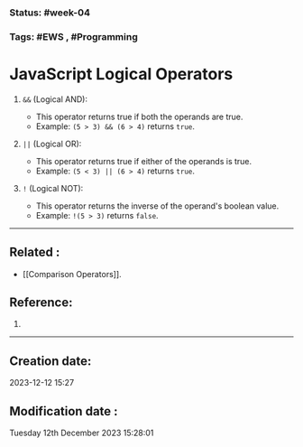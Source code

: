 
### Status: #week-04

### Tags: #EWS  , #Programming 


# JavaScript Logical Operators

1. `&&` (Logical AND): 
   - This operator returns true if both the operands are true.
   - Example: `(5 > 3) && (6 > 4)` returns `true`.

2. `||` (Logical OR): 
   - This operator returns true if either of the operands is true.
   - Example: `(5 < 3) || (6 > 4)` returns `true`.

3. `!` (Logical NOT): 
   - This operator returns the inverse of the operand's boolean value.
   - Example: `!(5 > 3)` returns `false`.


______________________________________________________________________


## Related : 

- [[Comparison Operators]].

## Reference: 

1.  


---

  ## Creation date: 
  
  2023-12-12 15:27 
  
  
   ## Modification date :
   
   Tuesday 12th December 2023 15:28:01